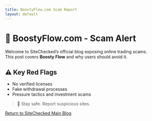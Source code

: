 ```yaml
---
title: BoostyFlow.com Scam Report
layout: default
---
```


# 🚨 BoostyFlow.com - Scam Alert

Welcome to SiteChecked’s official blog exposing online trading scams.  
This post covers **Boosty Flow** and why users should avoid it.

## ⚠️ Key Red Flags

- No verified licenses  
- Fake withdrawal processes  
- Pressure tactics and investment scams

> 📢 Stay safe. Report suspicious sites.

[Return to SiteChecked Main Blog](https://sitechecked.github.io/)

